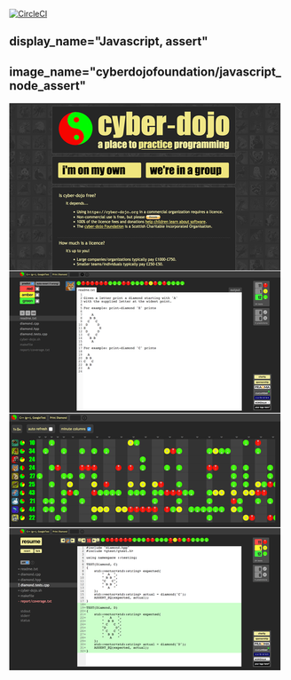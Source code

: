 [![CircleCI](https://circleci.com/gh/cyber-dojo-languages/javascript-assert.svg?style=svg)](https://circleci.com/gh/cyber-dojo-languages/javascript-assert)

## display_name="Javascript, assert"
## image_name="cyberdojofoundation/javascript_node_assert"

![cyber-dojo.org home page](https://github.com/cyber-dojo/cyber-dojo/blob/master/shared/home_page_snapshot.png)
